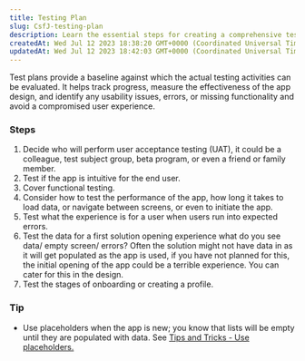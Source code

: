```yaml
---
title: Testing Plan
slug: CsfJ-testing-plan
description: Learn the essential steps for creating a comprehensive test plan to evaluate and enhance your app's design. From user acceptance testing to performance and user experience, ensure the effectiveness of your app with practical tips and techniques. Placehold
createdAt: Wed Jul 12 2023 18:38:20 GMT+0000 (Coordinated Universal Time)
updatedAt: Wed Jul 12 2023 18:42:03 GMT+0000 (Coordinated Universal Time)
---
```


Test plans provide a baseline against which the actual testing activities can be evaluated. It helps track progress, measure the effectiveness of the app design, and identify any usability issues, errors, or missing functionality and avoid a compromised user experience.

### Steps

1. Decide who will perform user acceptance testing (UAT), it could be a colleague, test subject group, beta program, or even a friend or family member.
2. Test if the app is intuitive for the end user.
3. Cover functional testing.
4. Consider how to test the performance of the app, how long it takes to load data, or navigate between screens, or even to initiate the app.
5. Test what the experience is for a user when users run into expected errors.
6. Test the data for a first solution opening experience what do you see data/ empty screen/ errors? Often the solution might not have data in as it will get populated as the app is used, if you have not planned for this, the initial opening of the app could be a terrible experience. You can cater for this in the design.
7. Test the stages of onboarding or creating a profile.

### Tip

- Use placeholders when the app is new; you know that lists will be empty until they are populated with data. See <a href="https://community.jigx.com/t/tips-tricks-use-placeholders/78" target="_blank">Tips and Tricks - Use placeholders.</a>

